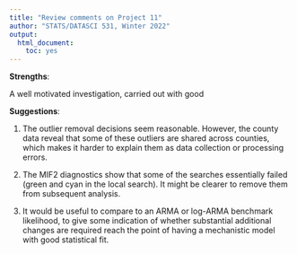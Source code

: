 ```yaml
---
title: "Review comments on Project 11"
author: "STATS/DATASCI 531, Winter 2022"
output:
  html_document:
    toc: yes
---
```


**Strengths**:

A well motivated investigation, carried out with good 

**Suggestions**:

1. The outlier removal decisions seem reasonable. However, the county data reveal that some of these outliers are shared across counties, which makes it harder to explain them as data collection or processing errors.

2. The MIF2 diagnostics show that some of the searches essentially failed (green and cyan in the local search). It might be clearer to remove them from subsequent analysis. 

3. It would be useful to compare to an ARMA or log-ARMA benchmark likelihood, to give some indication of whether substantial additional changes are required reach the point of having a mechanistic model with good statistical fit.



